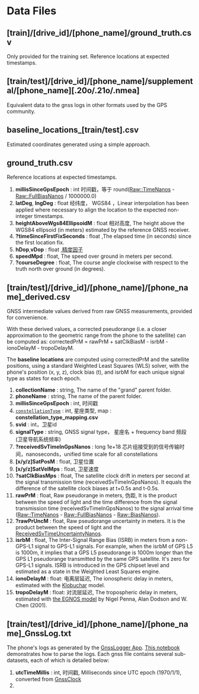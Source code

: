 # Data Files

## [train]/[drive_id]/[phone_name]/ground_truth.csv

Only provided for the training set. Reference locations at expected timestamps.

## **[train/test]/[drive_id]/[phone_name]/supplemental/[phone_name\][.20o/.21o/.nmea]** 

Equivalent data to the gnss logs in other formats used by the GPS community.

## **baseline_locations_[train/test].csv**

 Estimated coordinates generated using a simple approach.

## **ground_truth.csv** 

Reference locations at expected timestamps.

1. **millisSinceGpsEpoch** : int  时间戳，等于 round([Raw::TimeNanos](https://developer.android.com/reference/android/location/GnssClock#getTimeNanos()) - [Raw::FullBiasNanos](https://developer.android.com/reference/android/location/GnssClock#getFullBiasNanos()) / 1000000.0)
2. **latDeg**, **lngDeg** : float 经纬度， WGS84 ，Linear interpolation has been applied where necessary to align the location to the expected non-integer timestamps.
3. **heightAboveWgs84EllipsoidM** : float 相对高度, The height above the WGS84 ellipsoid (in meters) estimated by the reference GNSS receiver.
4. **?timeSinceFirstFixSeconds** : float ,The elapsed time (in seconds) since the first location fix. 
5. **hDop**,**vDop** : float ,[精度因子](https://zhuanlan.zhihu.com/p/67987508?from_voters_page=true)
6. **speedMpd** : float, The speed over ground in meters per second.
7. **?courseDegree** : float, The course angle clockwise with respect to the truth north over ground (in degrees).

## [train/test]/[drive_id]/[phone_name]/[phone_name]_derived.csv

GNSS intermediate values derived from raw GNSS measurements, provided for convenience.

With these derived values, a corrected pseudorange (i.e. a closer approximation to the geometric range from the phone to the satellite) can be computed as: correctedPrM = rawPrM + satClkBiasM - isrbM - ionoDelayM - tropoDelayM. 

The **baseline locations** are computed using correctedPrM and the satellite positions, using a standard Weighted Least Squares (WLS) solver, with the phone's position (x, y, z), clock bias (t), and isrbM for each unique signal type as states for each epoch.

1. **collectionName** : string, The name of the "grand" parent folder.
2. **phoneName** : string, The name of the parent folder.
3. **millisSinceGpsEpoch** : int, 时间戳
4. [`constellationType`](https://developer.android.com/reference/android/location/GnssMeasurement#getConstellationType()) : int, 星座类型, map :  **constellation_type_mapping.csv**
5. **svid** : int，卫星id
6. **signalType** : string, GNSS signal type， 星座名 +  frequency band 频段 (卫星导航系统频率)
7. **?receivedSvTimeInGpsNanos** : long 1e+18 芯片组接受到的信号传输时间，nanoseconds，unified time scale for all constellations
8. **[x/y/z]SatPosM** : float, 卫星位置
9. **[x/y/z]SatVelMps** : float, 卫星速度
10. **?satClkBiasMps** : float, The satellite clock drift in meters per second at the signal transmission time (receivedSvTimeInGpsNanos). It equals the difference of the satellite clock biases at t+0.5s and t-0.5s.
11. **rawPrM** : float, Raw pseudorange in meters, 伪距, It is the product between the speed of light and the time difference from the signal transmission time (receivedSvTimeInGpsNanos) to the signal arrival time ([Raw::TimeNanos](https://developer.android.com/reference/android/location/GnssClock#getTimeNanos()) - [Raw::FullBiasNanos](https://developer.android.com/reference/android/location/GnssClock#getFullBiasNanos()) - [Raw::BiasNanos](https://developer.android.com/reference/android/location/GnssClock#getBiasNanos())).
12. **?rawPrUncM** : float, Raw pseudorange uncertainty in meters. It is the product between the speed of light and the [ReceivedSvTimeUncertaintyNanos](https://developer.android.com/reference/android/location/GnssMeasurement#getReceivedSvTimeUncertaintyNanos()).
13. **isrbM** : float, The Inter-Signal Range Bias (ISRB) in meters from a non-GPS-L1 signal to GPS-L1 signals. For example, when the isrbM of GPS L5 is 1000m, it implies that a GPS L5 pseudorange is 1000m longer than the GPS L1 pseudorange transmitted by the same GPS satellite. It's zero for GPS-L1 signals. ISRB is introduced in the GPS chipset level and estimated as a state in the Weighted Least Squares engine.
14. **ionoDelayM** : float: 电离层延迟, The ionospheric delay in meters, estimated with the [Klobuchar](http://www.navipedia.net/index.php/Klobuchar_Ionospheric_Model) model.
15. **tropoDelayM** : float: 对流层延迟, The tropospheric delay in meters, estimated with [the EGNOS model](https://www.cambridge.org/core/journals/journal-of-navigation/article/abs/assessment-of-egnos-tropospheric-correction-model/1F187CB66A815FE22B75A1C2BFB728E2) by Nigel Penna, Alan Dodson and W. Chen (2001).

## **[train/test]/[drive_id]/[phone_name]/[phone_name]_GnssLog.txt**

The phone's logs as generated by the [GnssLogger App](https://play.google.com/store/apps/details?id=com.google.android.apps.location.gps.gnsslogger&hl=en_US&gl=US). [This notebook](https://www.kaggle.com/sohier/loading-gnss-logs/) demonstrates how to parse the logs. Each gnss file contains several sub-datasets, each of which is detailed below:

1. **utcTimeMillis** : int, 时间戳, Milliseconds since UTC epoch (1970/1/1), converted from [GnssClock](https://developer.android.com/reference/android/location/GnssClock)
2. 

